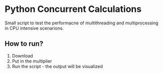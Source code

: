 # Python Concurrent Calculations

Small script to test the performacne of multithreading and multiprocessing in CPU intensive scenarions. 

## How to run? 
 1. Download
 2. Put in the multiplier
 3. Run the script - the output will be visualized 
